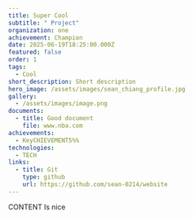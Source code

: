 ```yaml
---
title: Super Cool
subtitle: " Project"
organization: one
achievement: Champion
date: 2025-06-19T18:25:00.000Z
featured: false
order: 1
tags:
  - Cool
short_description: Short description
hero_image: /assets/images/sean_chiang_profile.jpg
gallery:
  - /assets/images/image.png
documents:
  - title: Good document
    file: www.nba.com
achievements:
  - KeyCHIEVEMENT5%%
technologies:
  - TECH
links:
  - title: Git
    type: github
    url: https://github.com/sean-0214/website
---
```

CONTENT Is nice
